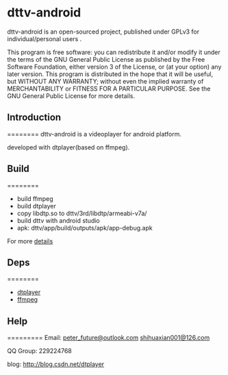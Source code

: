 dttv-android
============
dttv-android is an open-sourced project, published under GPLv3 for individual/personal users .

This program is free software: you can redistribute it and/or modify it under the terms of the GNU General Public License as published by the Free Software Foundation, either version 3 of the License, or (at your option) any later version. This program is distributed in the hope that it will be useful, but WITHOUT ANY WARRANTY; without even the implied warranty of MERCHANTABILITY or FITNESS FOR A PARTICULAR PURPOSE. See the GNU General Public License for more details.

## Introduction
========
dttv-android is a videoplayer for android platform.

developed with dtplayer(based on ffmpeg).

## Build
========
* build ffmpeg
* build dtplayer
* copy libdtp.so to dttv/3rd/libdtp/armeabi-v7a/
* build dttv with android studio
* apk: dttv/app/build/outputs/apk/app-debug.apk

For more [details](https://github.com/peterfuture/dttv-android/wiki/2-%E7%BC%96%E8%AF%91dttv-android)


## Deps
========
- [dtplayer](https://github.com/peterfuture/dtplayer_c)
- [ffmpeg](https://github.com/peterfuture/ffmpeg_android)


## Help
=========
Email: peter_future@outlook.com  shihuaxian001@126.com

QQ Group: 229224768

blog: http://blog.csdn.net/dtplayer
